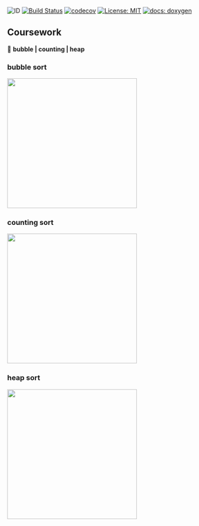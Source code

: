![ID](https://img.shields.io/badge/Кошкина-Ульяна-C71585.svg) [![Build Status](https://travis-ci.org/uliana99/coursework_sorts.svg?branch=master)](https://travis-ci.org/uliana99/coursework_sorts) [![codecov](https://codecov.io/gh/uliana99/coursework_sorts/branch/master/graph/badge.svg)](https://codecov.io/gh/uliana99/coursework_sorts) [![License: MIT](https://img.shields.io/badge/License-MIT-EE82EE.svg)](/LICENSE) [![docs: doxygen](https://img.shields.io/badge/doxygen-github.io-00BFFF.svg)](https://uliana99.github.io/coursework_sorts/files.html)

## Coursework 
🚀 **bubble | counting | heap**


### **bubble sort** 
<img src= "http://sorting.valemak.com/wp-content/uploads/2013/11/bubble_1.gif" width="300" height="whatever">


### **counting sort**
<img src= "http://sorting.valemak.com/wp-content/uploads/2013/12/sort_counting.gif" width="300" height="whatever">


### **heap sort**
<img src= "http://sorting.valemak.com/wp-content/uploads/2014/04/heapsort.gif" width="300" height="whatever">
